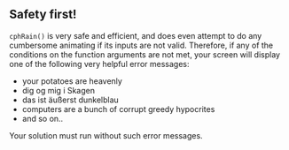 ## Safety first!

`cphRain()` is very safe and efficient, and does even attempt to do any cumbersome animating if its inputs are not valid. Therefore, if any of the conditions on the function arguments are not met, your screen will display one of the following very helpful error messages:

* your potatoes are heavenly
* dig og mig i Skagen
* das ist äußerst dunkelblau
* computers are a bunch of corrupt greedy hypocrites
* and so on..

Your solution must run without such error messages.
